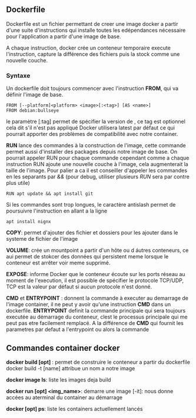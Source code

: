 ## Dockerfile

Dockerfile est un fichier permettant de creer une image docker a partir d'une suite d'instructions qui installe toutes les edépendances nécessaire pour l'application a partir d'une image de base.

A chaque instruction, docker crée un conteneur temporaire execute l'instruction,
capture la différence des fichiers puis la stock comme une nouvelle couche.

### Syntaxe

Un dockerfile doit toujours commencer avec l'instruction **FROM**, qui va définir l'image de base.

```
FROM [--platform]<platform> <image>[:<tag>] [AS <name>]
FROM debian:bullseye 
 ```
le paramètre [:tag] permet de spécifier la version de <image>, ce tag est optionnel cela dit s'il n'est pas appliqué Docker utilisera latest par défaut
ce qui pourrait apporter des problèmes de compatibilité avec notre container.

**RUN** lance des commandes à la construction de l'image, cette commande permet aussi d'installer des packages depuis notre image de base.
On pourrait appeler RUN pour chaque commande cependant comme a chaque instruction RUN ajoute une nouvelle couche à l'image, cela augmenterait la taille de l'image.
Pour palier a ca il est conseiller d'appeler les commandes en les separants par *&&* (pour debug, utiliser plusieurs *RUN* sera par contre plus utile)

```RUN apt update && apt install git```

Si les commandes sont trop longues, le caractère antislash permet de poursuivre l'instruction en allant a la ligne

```RUN apt update &&\
apt install nignx 
``` 

**COPY**: permet d'ajouter des fichier et dossiers pour les ajouter dans le systeme de fichier de l'image

**VOLUME**: crée un mountpoint a partir d'un hôte ou d áutres conteneurs,
ce aui permet de stokcer des données qui persistent meme lorsque le conteneur est arrêter voir meme supprimé.

**EXPOSE**: informe Docker que le conteneur écoute sur les ports réseau au moment de l'execution, il est possible de spécifier le protocole TCP/UDP, TCP est la valeur par défaut si aucun protocole n'est donné.


**CMD** et **ENTRYPOINT** : donnent la commande à executer au demarrage de l'image container, il ne peut y avoir qu'une instruction **CMD** dans un dockerfile. **ENTRYPOINT** definit la commande principale qui sera toujours executée au démarrage du conteneur, clest le processus principale qui me peut pas etre facilement remplacé. A la différence de **CMD** qui fournit les parametres par defaut a l'entrypoint ou alors la commande 

## Commandes container docker

**docker build [opt] <PATH>**: permet de construire le conteneur a partir du dockerfile
	docker build -t [name] <path> attribue un nom a notre image

**docker image ls**: liste les images deja build 

**docker run [opt] <img_name>**: demarre une image 
	[-it]: nous donne accées au aterminal du container au démarrage

**docker [opt] ps**: liste les containers actuellement lancés